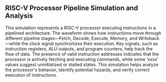 ## RISC-V Processor Pipeline Simulation and Analysis
This simulation represents a RISC-V processor executing instructions in a pipelined architecture. The waveform shows how instructions move through different pipeline stages—Fetch, Decode, Execute, Memory, and Writeback—while the clock signal synchronizes their execution. Key signals, such as instruction registers, ALU outputs, and program counters, help track the flow of data. The presence of valid instruction addresses indicates that the processor is actively fetching and executing commands, while some ‘xxxx’ values suggest uninitialized or stalled states. This simulation helps analyze the processor's behavior, identify potential hazards, and verify correct execution of instructions.
